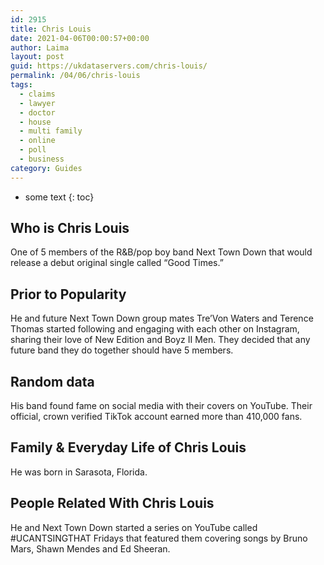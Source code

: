 ```yaml
---
id: 2915
title: Chris Louis
date: 2021-04-06T00:00:57+00:00
author: Laima
layout: post
guid: https://ukdataservers.com/chris-louis/
permalink: /04/06/chris-louis
tags:
  - claims
  - lawyer
  - doctor
  - house
  - multi family
  - online
  - poll
  - business
category: Guides
---
```


* some text
{: toc}


## Who is Chris Louis
                  
                  
                  
One of 5 members of the R&B/pop boy band Next Town Down that would release a debut original single called &#8220;Good Times.&#8221; 
                  
              
            
              
            
                
                
                
## Prior to Popularity
                  
                  
                  
He and future Next Town Down group mates Tre&#8217;Von Waters and Terence Thomas started following and engaging with each other on Instagram, sharing their love of New Edition and Boyz II Men. They decided that any future band they do together should have 5 members. 
                  
              
            
              
            
                
                
                
## Random data
                  
                  
                  
His band found fame on social media with their covers on YouTube. Their official, crown verified TikTok account earned more than 410,000 fans.
                  
              
            
              
            
                
                
                
## Family & Everyday Life of Chris Louis
                  
                  
                  
He was born in Sarasota, Florida.
                  
              
            
              
            
                
                
                
## People Related With Chris Louis
                  
                  
                  
He and Next Town Down started a series on YouTube called #UCANTSINGTHAT Fridays that featured them covering songs by Bruno Mars, Shawn Mendes and Ed Sheeran.
                  
              
            
              
            
                
              
            
              
              
            
            
              
            
          
          
          